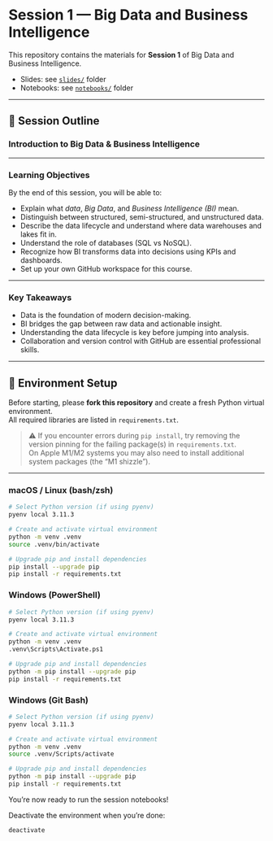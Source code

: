 # Session 1 — Big Data and Business Intelligence

This repository contains the materials for **Session 1** of Big Data and Business Intelligence.  
- Slides: see [`slides/`](./slides/) folder  
- Notebooks: see [`notebooks/`](./notebooks/) folder 
---

## 📑 Session Outline
### Introduction to Big Data & Business Intelligence
---

### Learning Objectives
By the end of this session, you will be able to:
- Explain what *data*, *Big Data*, and *Business Intelligence (BI)* mean.  
- Distinguish between structured, semi-structured, and unstructured data.  
- Describe the data lifecycle and understand where data warehouses and lakes fit in.  
- Understand the role of databases (SQL vs NoSQL).  
- Recognize how BI transforms data into decisions using KPIs and dashboards.  
- Set up your own GitHub workspace for this course.

---

### Key Takeaways
- Data is the foundation of modern decision-making.  
- BI bridges the gap between raw data and actionable insight.  
- Understanding the data lifecycle is key before jumping into analysis.  
- Collaboration and version control with GitHub are essential professional skills.


---
## 🚀 Environment Setup

Before starting, please **fork this repository** and create a fresh Python virtual environment.  
All required libraries are listed in `requirements.txt`.

> ⚠️ If you encounter errors during `pip install`, try removing the version pinning for the failing package(s) in `requirements.txt`.  
> On Apple M1/M2 systems you may also need to install additional system packages (the “M1 shizzle”).

---

### macOS / Linux (bash/zsh)

```bash
# Select Python version (if using pyenv)
pyenv local 3.11.3

# Create and activate virtual environment
python -m venv .venv
source .venv/bin/activate

# Upgrade pip and install dependencies
pip install --upgrade pip
pip install -r requirements.txt
```

### Windows (PowerShell)
```bash
# Select Python version (if using pyenv)
pyenv local 3.11.3

# Create and activate virtual environment
python -m venv .venv
.venv\Scripts\Activate.ps1

# Upgrade pip and install dependencies
python -m pip install --upgrade pip
pip install -r requirements.txt
```

### Windows (Git Bash)
```bash
# Select Python version (if using pyenv)
pyenv local 3.11.3

# Create and activate virtual environment
python -m venv .venv
source .venv/Scripts/activate

# Upgrade pip and install dependencies
python -m pip install --upgrade pip
pip install -r requirements.txt
```

You’re now ready to run the session notebooks!

Deactivate the environment when you’re done:
```bash
deactivate
```
